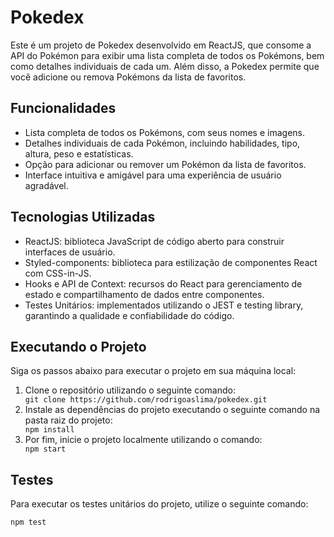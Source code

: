 <h1>Pokedex</h1>
<p>Este é um projeto de Pokedex desenvolvido em ReactJS, que consome a API do Pokémon para exibir uma lista completa de todos os Pokémons, bem como detalhes individuais de cada um. Além disso, a Pokedex permite que você adicione ou remova Pokémons da lista de favoritos.</p>
<h2>Funcionalidades</h2>
<ul>
  <li>Lista completa de todos os Pokémons, com seus nomes e imagens.</li>
  <li>Detalhes individuais de cada Pokémon, incluindo habilidades, tipo, altura, peso e estatísticas.</li>
  <li>Opção para adicionar ou remover um Pokémon da lista de favoritos.</li>
  <li>Interface intuitiva e amigável para uma experiência de usuário agradável.</li>
</ul>
<h2>Tecnologias Utilizadas</h2>
<ul>
  <li>ReactJS: biblioteca JavaScript de código aberto para construir interfaces de usuário.</li>
  <li>Styled-components: biblioteca para estilização de componentes React com CSS-in-JS.</li>
  <li>Hooks e API de Context: recursos do React para gerenciamento de estado e compartilhamento de dados entre componentes.</li>
  <li>Testes Unitários: implementados utilizando o JEST e testing library, garantindo a qualidade e confiabilidade do código.</li>
</ul>
<h2>Executando o Projeto</h2>
<p>Siga os passos abaixo para executar o projeto em sua máquina local:</p>
<ol>
  <li>Clone o repositório utilizando o seguinte comando:</li>
  <code>git clone https://github.com/rodrigoaslima/pokedex.git</code>
  <li>Instale as dependências do projeto executando o seguinte comando na pasta raiz do projeto:</li>
  <code>npm install</code>
  <li>Por fim, inicie o projeto localmente utilizando o comando:</li>
  <code>npm start</code>
</ol>
<h2>Testes</h2>
<p>Para executar os testes unitários do projeto, utilize o seguinte comando:</p>
<code>npm test</code>

